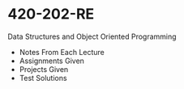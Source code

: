 # 420-202-RE
Data Structures and Object Oriented Programming
- Notes From Each Lecture
- Assignments Given
- Projects Given
- Test Solutions
